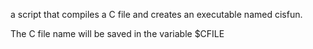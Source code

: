 a script that compiles a C file and creates an executable named cisfun.



The C file name will be saved in the variable $CFILE


